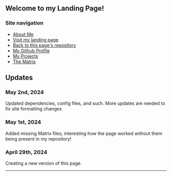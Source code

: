 ## Welcome to my Landing Page!
### Site navigation
- <a href = "https://shosephiroth.github.io/aboutMe">About Me</a> 
- <a href = "https://shosephiroth.github.io/">Visit my landing page</a> 
- <a href = "https://github.com/shosephiroth/shosephiroth.github.io">Back to this page's repository</a>
- <a href = "https://github.com/shosephiroth">My Github Profile
- <a href = "https://shosephiroth.github.io/projects.html">My Projects</a>
- <a href = "https://shosephiroth.github.io/Portfolio-Matrix/">The Matrix</a>

## Updates

### May 2nd, 2024

Updated dependencies, config files, and such. More updates are needed to fix site formatting changes


### May 1st, 2024

Added missing Matrix files; interesting how the page worked without them being present in my repository!

### April 29th, 2024

Creating a new version of this page.

--- 